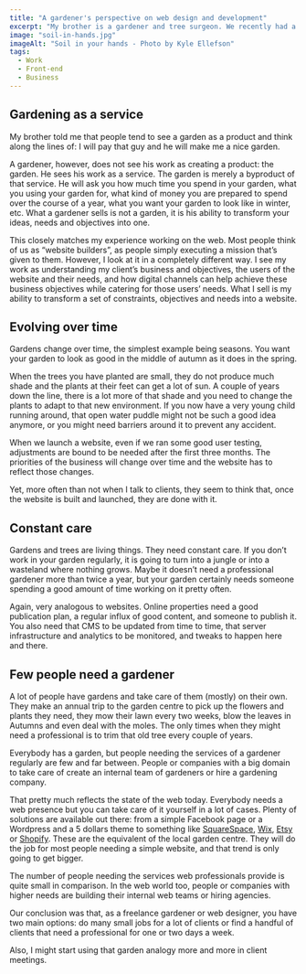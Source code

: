 ```yaml
---
title: "A gardener's perspective on web design and development"
excerpt: "My brother is a gardener and tree surgeon. We recently had a conversation about our respective works over a beer (or two). Our conclusion was that there were a lot of similarities between his job and mine."
image: "soil-in-hands.jpg"
imageAlt: "Soil in your hands - Photo by Kyle Ellefson"
tags:
  - Work
  - Front-end
  - Business
---
```


## Gardening as a service

My brother told me that people tend to see a garden as a product and think along the lines of: I will pay that guy and he will make me a nice garden.

A gardener, however, does not see his work as creating a product: the garden. He sees his work as a service. The garden is merely a byproduct of that service. He will ask you how much time you spend in your garden, what you using your garden for, what kind of money you are prepared to spend over the course of a year, what you want your garden to look like in winter, etc. What a gardener sells is not a garden, it is his ability to transform your ideas, needs and objectives into one.

This closely matches my experience working on the web. Most people think of us as “website builders”, as people simply executing a mission that’s given to them. However, I look at it in a completely different way. I see my work as understanding my client’s business and objectives, the users of the website and their needs, and how digital channels can help achieve these business objectives while catering for those users’ needs. What I sell is my ability to transform a set of constraints, objectives and needs into a website.

## Evolving over time

Gardens change over time, the simplest example being seasons. You want your garden to look as good in the middle of autumn as it does in the spring.

When the trees you have planted are small, they do not produce much shade and the plants at their feet can get a lot of sun. A couple of years down the line, there is a lot more of that shade and you need to change the plants to adapt to that new environment. If you now have a very young child running around, that open water puddle might not be such a good idea anymore, or you might need barriers around it to prevent any accident.

When we launch a website, even if we ran some good user testing, adjustments are bound to be needed after the first three months. The priorities of the business will change over time and the website has to reflect those changes.

Yet, more often than not when I talk to clients, they seem to think that, once the website is built and launched, they are done with it.

## Constant care

Gardens and trees are living things. They need constant care. If you don’t work in your garden regularly, it is going to turn into a jungle or into a wasteland where nothing grows. Maybe it doesn’t need a professional gardener more than twice a year, but your garden certainly needs someone spending a good amount of time working on it pretty often.

Again, very analogous to websites. Online properties need a good publication plan, a regular influx of good content, and someone to publish it. You also need that CMS to be updated from time to time, that server infrastructure and analytics to be monitored, and tweaks to happen here and there.

## Few people need a gardener

A lot of people have gardens and take care of them (mostly) on their own. They make an annual trip to the garden centre to pick up the flowers and plants they need, they mow their lawn every two weeks, blow the leaves in Autumns and even deal with the moles. The only times when they might need a professional is to trim that old tree every couple of years.

Everybody has a garden, but people needing the services of a gardener regularly are few and far between. People or companies with a big domain to take care of create an internal team of gardeners or hire a gardening company.

That pretty much reflects the state of the web today. Everybody needs a web presence but you can take care of it yourself in a lot of cases. Plenty of solutions are available out there: from a simple Facebook page or a Wordpress and a 5 dollars theme to something like [SquareSpace](https://www.squarespace.com/), [Wix](http://www.wix.com/), [Etsy](https://www.etsy.com/) or [Shopify](https://www.shopify.com/). These are the equivalent of the local garden centre. They will do the job for most people needing a simple website, and that trend is only going to get bigger.

The number of people needing the services web professionals provide is quite small in comparison. In the web world too, people or companies with higher needs are building their internal web teams or hiring agencies.

Our conclusion was that, as a freelance gardener or web designer, you have two main options: do many small jobs for a lot of clients or find a handful of clients that need a professional for one or two days a week.

Also, I might start using that garden analogy more and more in client meetings.

